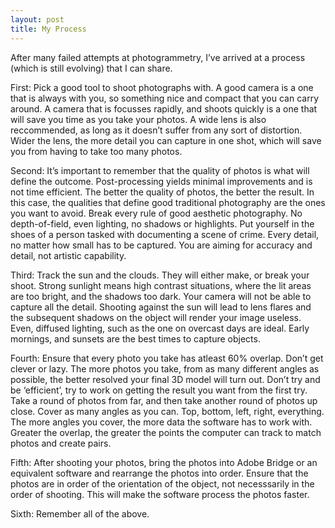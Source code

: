 ```yaml
---
layout: post
title: My Process
---
```


After many failed attempts at photogrammetry, I’ve arrived at a process (which is still evolving) that I can share.

First: Pick a good tool to shoot photographs with. A good camera is a one that is always with you, so something nice and compact that you can carry around. A camera that is focusses rapidly, and shoots quickly is a one that will save you time as you take your photos. A wide lens is also reccommended, as long as it doesn’t suffer from any sort of distortion. Wider the lens, the more detail you can capture in one shot, which will save you from having to take too many photos.

Second: It’s important to remember that the quality of photos is what will define the outcome. Post-processing yields minimal improvements and is not time efficient. The better the quality of photos, the better the result. In this case, the qualities that define good traditional photography are the ones you want to avoid. Break every rule of good aesthetic photography. No depth-of-field, even lighting, no shadows or highlights. Put yourself in the shoes of a person tasked with documenting a scene of crime. Every detail, no matter how small has to be captured. You are aiming for accuracy and detail, not artistic capability.

Third: Track the sun and the clouds. They will either make, or break your shoot. Strong sunlight means high contrast situations, where the lit areas are too bright, and the shadows too dark. Your camera will not be able to capture all the detail. Shooting against the sun will lead to lens flares and the subsequent shadows on the object will render your image useless. Even, diffused lighting, such as the one on overcast days are ideal. Early mornings, and sunsets are the best times to capture objects.

Fourth: Ensure that every photo you take has atleast 60% overlap. Don’t get clever or lazy. The more photos you take, from as many different angles as possible, the better resolved your final 3D model will turn out. Don’t try and be ‘efficient’, try to work on getting the result you want from the first try. Take a round of photos from far, and then take another round of photos up close. Cover as many angles as you can. Top, bottom, left, right, everything. The more angles you cover, the more data the software has to work with. Greater the overlap, the greater the points the computer can track to match photos and create pairs.

Fifth: After shooting your photos, bring the photos into Adobe Bridge or an equivalent software and rearrange the photos into order. Ensure that the photos are in order of the orientation of the object, not necesssarily in the order of shooting. This will make the software process the photos faster.

Sixth: Remember all of the above.